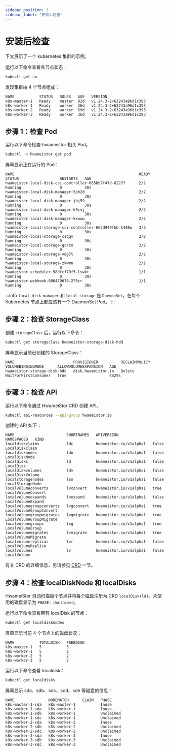 ```yaml
---
sidebar_position: 3
sidebar_label: "安装后检查"
---
```


# 安装后检查

下文展示了一个 kubernetes 集群的示例。

运行以下命令查看各节点状态：

```bash
kubectl get no
```

发现集群由 4 个节点组成：

```console
NAME           STATUS   ROLES   AGE   VERSION
k8s-master-1   Ready    master  82d   v1.24.3-2+63243a96d1c393
k8s-worker-1   Ready    worker  36d   v1.24.3-2+63243a96d1c393
k8s-worker-2   Ready    worker  59d   v1.24.3-2+63243a96d1c393
k8s-worker-3   Ready    worker  36d   v1.24.3-2+63243a96d1c393
```

## 步骤 1：检查 Pod

运行以下命令检查 hwameistor 相关 Pod。

```bash
kubectl -n hwameistor get pod
```

屏幕显示正在运行的 Pod：

```console
NAME                                                       READY   STATUS                  RESTARTS   AGE
hwameistor-local-disk-csi-controller-665bb7f47d-6227f      2/2     Running                 0          30s
hwameistor-local-disk-manager-5ph2d                        2/2     Running                 0          30s
hwameistor-local-disk-manager-jhj59                        2/2     Running                 0          30s
hwameistor-local-disk-manager-k9cvj                        2/2     Running                 0          30s
hwameistor-local-disk-manager-kxwww                        2/2     Running                 0          30s
hwameistor-local-storage-csi-controller-667d949fbb-k488w   3/3     Running                 0          30s
hwameistor-local-storage-csqqv                             2/2     Running                 0          30s
hwameistor-local-storage-gcrzm                             2/2     Running                 0          30s
hwameistor-local-storage-v8g7t                             2/2     Running                 0          30s
hwameistor-local-storage-zkwmn                             2/2     Running                 0          30s
hwameistor-scheduler-58dfcf79f5-lswkt                      1/1     Running                 0          30s
hwameistor-webhook-986479678-278cr                         1/1     Running                 0          30s
```

:::info
`local-disk-manager` 和 `local-storage` 是 `DaemonSet`。在每个 Kubernetes 节点上都应该有一个 DaemonSet Pod。
:::

## 步骤 2：检查 StorageClass

创建 `storageClass` 后，运行以下命令：

```bash
kubectl get storageclass hwameistor-storage-disk-hdd
```

屏幕显示当前已创建的 StorageClass：

```console
NAME                          PROVISIONER          RECLAIMPOLICY   VOLUMEBINDINGMODE      ALLOWVOLUMEEXPANSION   AGE
hwameistor-storage-disk-hdd   disk.hwameistor.io   Delete          WaitForFirstConsumer   true                   4m29s
```

## 步骤 3：检查 API

运行以下命令通过 HwameiStor CRD 创建 API。

```bash
kubectl api-resources --api-group hwameistor.io
```

创建的 API 如下：

```console
NAME                       SHORTNAMES   APIVERSION               NAMESPACED   KIND
localdiskclaims            ldc          hwameistor.io/v1alpha1   false        LocalDiskClaim
localdisknodes             ldn          hwameistor.io/v1alpha1   false        LocalDiskNode
localdisks                 ld           hwameistor.io/v1alpha1   false        LocalDisk
localdiskvolumes           ldv          hwameistor.io/v1alpha1   false        LocalDiskVolume
localstoragenodes          lsn          hwameistor.io/v1alpha1   false        LocalStorageNode
localvolumeconverts        lvconvert    hwameistor.io/v1alpha1   true         LocalVolumeConvert
localvolumeexpands         lvexpand     hwameistor.io/v1alpha1   false        LocalVolumeExpand
localvolumegroupconverts   lvgconvert   hwameistor.io/v1alpha1   true         LocalVolumeGroupConvert
localvolumegroupmigrates   lvgmigrate   hwameistor.io/v1alpha1   true         LocalVolumeGroupMigrate
localvolumegroups          lvg          hwameistor.io/v1alpha1   true         LocalVolumeGroup
localvolumemigrates        lvmigrate    hwameistor.io/v1alpha1   true         LocalVolumeMigrate
localvolumereplicas        lvr          hwameistor.io/v1alpha1   false        LocalVolumeReplica
localvolumes               lv           hwameistor.io/v1alpha1   false        LocalVolume
```

有关 CRD 的详细信息，另请参见 [CRD](../../architecture/apis.md) 一节。

## 步骤 4：检查 localDiskNode 和 localDisks

HwameiStor 自动扫描每个节点并将每个磁盘注册为 CRD `localDisk(ld)`。未使用的磁盘显示为 `PHASE: Unclaimed`。

运行以下命令查看带有 localDisk 的节点：

```bash
kubectl get localdisknodes
```

屏幕显示当前 4 个节点上的磁盘状况：

```console
NAME           TOTALDISK   FREEDISK
k8s-master-1   5           3
k8s-worker-1   5           2
k8s-worker-2   5           2
k8s-worker-3   5           2
```

运行以下命令查看 localdisk：

```bash
kubectl get localdisks
```

屏幕显示 sda、sdb、sdc、sdd、sde 等磁盘的信息：

```console
NAME               NODEMATCH      CLAIM   PHASE
k8s-master-1-sda   k8s-master-1           Inuse
k8s-worker-1-sda   k8s-worker-1           Inuse
k8s-worker-1-sdb   k8s-worker-1           Unclaimed
k8s-worker-1-sdc   k8s-worker-1           Unclaimed
k8s-worker-2-sda   k8s-worker-2           Inuse
k8s-worker-2-sdb   k8s-worker-2           Unclaimed
k8s-worker-2-sdc   k8s-worker-2           Unclaimed
k8s-worker-3-sda   k8s-worker-3           Inuse
k8s-worker-3-sdb   k8s-worker-3           Unclaimed
k8s-worker-3-sdc   k8s-worker-3           Unclaimed
```
